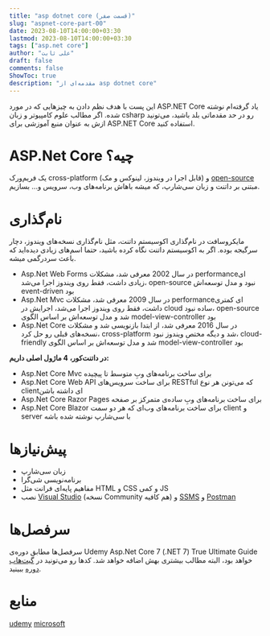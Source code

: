 ```yaml
---
title: "asp dotnet core (قسمت صفر)"
slug: "aspnet-core-part-00"
date: 2023-08-10T14:00:00+03:30
lastmod: 2023-08-10T14:00:00+03:30
tags: ["asp.net core"]
author: "علی ثابت"
draft: false
comments: false
ShowToc: true
description: "مقدمه‌ای از asp dotnet core"
---
```

این پست با هدف نظم دادن به چیزهایی که در مورد ASP.NET Core یاد گرفته‌ام نوشته شده. اگر مطالب علوم کامپیوتر و زبان csharp رو در حد مقدماتی بلد باشید، می‌تونید ازش به عنوان منبع آموزشی برای ASP.NET Core استفاده کنید.

# ASP.Net Core چیه؟

یک فریم‌ورک cross-platform (قابل اجرا در ویندوز، لینوکس و مک) و [open-source](https://github.com/dotnet/aspnetcore) مبتنی بر داتنت و زبان سی‌شارپ، که میشه باهاش برنامه‌های وب، سرویس و... بسازیم.

# نام‌گذاری

مایکروسافت در نام‌گذاری اکوسیستم داتنت، مثل نام‌گذاری نسخه‌های ویندوز، دچار سرگیجه بوده. اگر به اکوسیستم داتنت نگاه کرده باشید، حتما اسم‌های زیادی دیده‌اید که باعث سردرگمی میشه.

*   Asp.Net Web Forms در سال 2002 معرفی شد، مشکلات performanceای زیادی داشت، فقط روی ویندوز اجرا می‌شد، open-source نبود و مدل توسعه‌اش event-driven بود
*   Asp.Net Mvc در سال 2009 معرفی شد، مشکلات performanceای کمتری داشت، فقط روی ویندوز اجرا می‌شد، اجرایش در cloud ساده نبود، open-source شد و مدل توسعه‌اش بر اساس الگوی model-view-controller بود
*   Asp.Net Core در سال 2016 معرفی شد، از ابتدا بازنویسی شد و مشکلات نسخه‌های قبلی رو حل کرد، cross-platform شد و دیگه مختص ویندوز نبود، cloud-friendly شد و مدل توسعه‌اش بر اساس الگوی model-view-controller بود

**در داتنت‌کور، 4 ماژول اصلی داریم:**

*   Asp.Net Core Mvc برای ساخت برنامه‌های وبِ متوسط تا پیچیده
*   Asp.Net Core Web API برای ساخت سرویس‌های RESTful که می‌تونن هر نوع clientای داشته باشن
*   Asp.Net Core Razor Pages برای ساخت برنامه‌های وبِ ساده‌ی متمرکز بر صفحه
*   Asp.Net Core Blazor برای ساخت برنامه‌های وب‌ای که هر دو سمت client و server با سی‌شارپ نوشته شده باشه

# پیش‌نیازها
*   زبان سی‌شارپ
*   برنامه‌نویسی شی‌گرا
*   مفاهیم پایه‌ای فرانت مثل HTML و CSS و کمی JS
*   نصب [Visual Studio](https://visualstudio.microsoft.com/downloads/) (نسخه Community هم کافیه) و [SSMS](https://learn.microsoft.com/en-us/sql/ssms/download-sql-server-management-studio-ssms) و [Postman](https://www.postman.com/downloads/)

# سرفصل‌ها
سرفصل‌ها مطابق دوره‌ی Udemy Asp.Net Core 7 (.NET 7) True Ultimate Guide خواهد بود، البته مطالب بیشتری بهش اضافه خواهد شد. کدها رو می‌تونید در [گیت‌هاب دوره](https://github.com/Harsha-Global/AspNetCore-Harsha) ببینید.

# منابع
[udemy](https://www.udemy.com/course/asp-net-core-true-ultimate-guide-real-project/)
[microsoft](https://learn.microsoft.com/en-us/aspnet/core/introduction-to-aspnet-core)